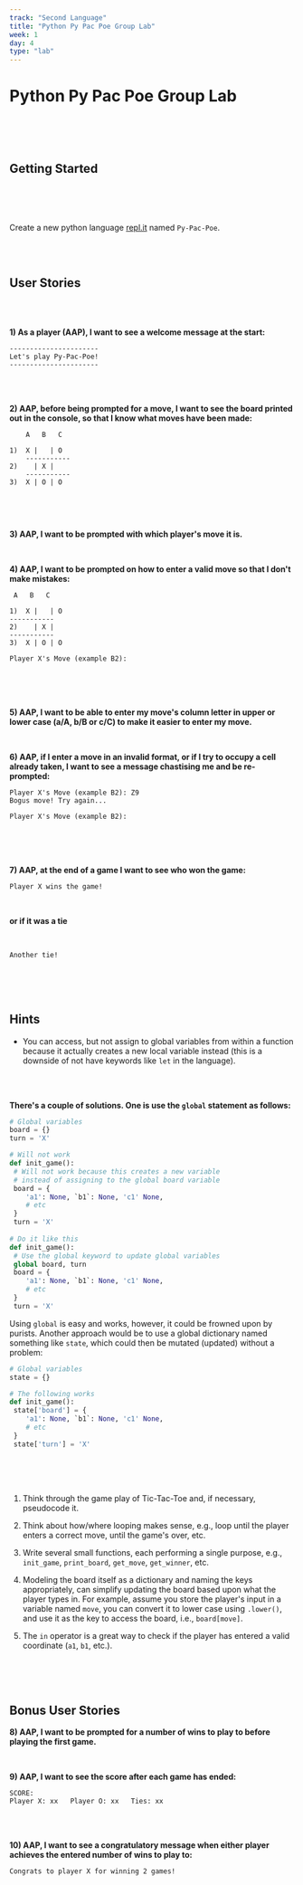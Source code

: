 ```yaml
---
track: "Second Language"
title: "Python Py Pac Poe Group Lab"
week: 1
day: 4
type: "lab"
---
```



# Python Py Pac Poe Group Lab

<br>
<br>
<br>

## Getting Started

<br>
<br>
<br>


Create a new python language [repl.it](https://repl.it/repls) named `Py-Pac-Poe`.


<br>
<br>


## User Stories
<br>
<br>

**1) As a player (AAP), I want to see a welcome message at the start:**

```shell
----------------------
Let's play Py-Pac-Poe!
----------------------
```

<br>
<br>


**2) AAP, before being prompted for a move, I want to see the board printed out in the console, so that I know what moves have been made:**

```shell
	A   B   C

1)  X |   | O 
	-----------
2)    | X |  
	-----------
3)  X | O | O 
	
```

<br>
<br>


**3) AAP, I want to be prompted with which player's move it is.**

<br>

**4) AAP, I want to be prompted on how to enter a valid move so that I don't make mistakes:**

```shell
 A   B   C

1)  X |   | O 
-----------
2)    | X |  
-----------
3)  X | O | O 

Player X's Move (example B2):  
``` 

<br>
<br>
<br>

	
**5) AAP, I want to be able to enter my move's column letter in upper or lower case (a/A, b/B or c/C) to make it easier to enter my move.**

<br>

**6) AAP, if I enter a move in an invalid format, or if I try to occupy a cell already taken, I want to see a message chastising me and be re-prompted:**

```shell
Player X's Move (example B2): Z9
Bogus move! Try again...

Player X's Move (example B2):
```

<br>
<br>
<br>


**7) AAP, at the end of a game I want to see who won the game:**

```shell
Player X wins the game!
```
<br>

**or if it was a tie**

<br>
	


```shell
Another tie!
```

<br>
<br>
<br>



## Hints

- You can access, but not assign to global variables from within a function because it actually creates a new local variable instead (this is a downside of not have keywords like `let` in the language).


<br>
<br>

**There's a couple of solutions.  One is use the `global` statement as follows:**

```python
# Global variables
board = {}
turn = 'X'

# Will not work
def init_game():
 # Will not work because this creates a new variable
 # instead of assigning to the global board variable
 board = {
 	'a1': None, `b1`: None, 'c1' None,
 	# etc
 }
 turn = 'X'
 
# Do it like this
def init_game():
 # Use the global keyword to update global variables
 global board, turn
 board = {
 	'a1': None, `b1`: None, 'c1' None,
 	# etc
 }
 turn = 'X'
```
	
Using `global` is easy and works, however, it could be frowned upon by purists. Another approach would be to use a global dictionary named something like `state`, which could then be mutated (updated) without a problem:



```python
# Global variables
state = {}

# The following works
def init_game():
 state['board'] = {
 	'a1': None, `b1`: None, 'c1' None,
 	# etc
 }
 state['turn'] = 'X'
```

<br>
<br>
<br>


1. Think through the game play of Tic-Tac-Toe and, if necessary, pseudocode it.

1. Think about how/where looping makes sense, e.g., loop until the player enters a correct move, until the game's over, etc.

1. Write several small functions, each performing a single purpose, e.g., `init_game`, `print_board`, `get_move`, `get_winner`, etc.

1. Modeling the board itself as a dictionary and naming the keys appropriately, can simplify updating the board based upon what the player types in. For example, assume you store the player's input in a variable named `move`, you can convert it to lower case using `.lower()`, and use it as the key to access the board, i.e., `board[move]`.

1. The `in` operator is a great way to check if the player has entered a valid coordinate (`a1`, `b1`, etc.).


<br>
<br>
<br>



## Bonus User Stories

**8) AAP, I want to be prompted for a number of wins to play to before playing the first game.**

<br>

**9) AAP, I want to see the score after each game has ended:**

```shell
SCORE:
Player X: xx   Player O: xx   Ties: xx
```

<br>
<br>


**10) AAP, I want to see a congratulatory message when either player achieves the entered number of wins to play to:**

```shell
Congrats to player X for winning 2 games!
```